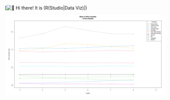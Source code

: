 [<img src="https://raw.githubusercontent.com/Raymo111/Raymo111/master/intro.gif" alt="👋 Hi there! It is (R(Studio|Data Viz)|)" title="👋 Hi there! It is (R(Studio|Data Viz)|)"/>








<img align="center" alt="GIF" src="https://github.com/DJJamsran/images/blob/main/snp1.png" width="700"/>
